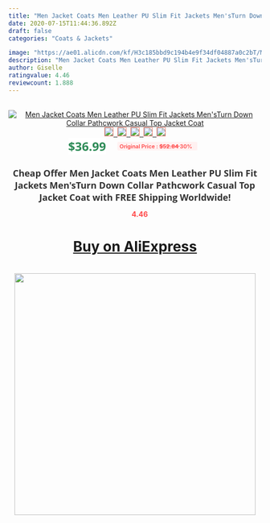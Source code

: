 ```yaml
---
title: "Men Jacket Coats Men Leather PU Slim Fit Jackets Men'sTurn Down Collar Pathcwork Casual Top Jacket Coat"
date: 2020-07-15T11:44:36.892Z
draft: false
categories: "Coats & Jackets"

image: "https://ae01.alicdn.com/kf/H3c185bbd9c194b4e9f34df04887a0c2bT/Men-Jacket-Coats-Men-Leather-PU-Slim-Fit-Jackets-Men-sTurn-Down-Collar-Pathcwork-Casual-Top.jpg"
description: "Men Jacket Coats Men Leather PU Slim Fit Jackets Men'sTurn Down Collar Pathcwork Casual Top Jacket Coat"
author: Giselle
ratingvalue: 4.46
reviewcount: 1.888
---
```

<br>
<div style="text-align: center;">
<a href="https://s.click.aliexpress.com/e/_Al3ZRB" target="_blank" rel="nofollow noopener noreferrer"><img alt="Men Jacket Coats Men Leather PU Slim Fit Jackets Men'sTurn Down Collar Pathcwork Casual Top Jacket Coat" class="magnifier-image" src="https://ae01.alicdn.com/kf/H3c185bbd9c194b4e9f34df04887a0c2bT/Men-Jacket-Coats-Men-Leather-PU-Slim-Fit-Jackets-Men-sTurn-Down-Collar-Pathcwork-Casual-Top.jpg_640x640.jpg">
<br>
<img style="border:1px solid salmon" src="https://ae01.alicdn.com/kf/H3c185bbd9c194b4e9f34df04887a0c2bT/Men-Jacket-Coats-Men-Leather-PU-Slim-Fit-Jackets-Men-sTurn-Down-Collar-Pathcwork-Casual-Top.jpg_120x120.jpg">&nbsp;&nbsp;<img style="border:1px solid salmon" src="https://ae01.alicdn.com/kf/H02d4bc3f5ac64a298942f5696126dd32C/Men-Jacket-Coats-Men-Leather-PU-Slim-Fit-Jackets-Men-sTurn-Down-Collar-Pathcwork-Casual-Top.jpg_120x120.jpg">&nbsp;&nbsp;<img style="border:1px solid salmon" src="https://ae01.alicdn.com/kf/H8b326919c70f40e6b1fd560bb83fff37c/Men-Jacket-Coats-Men-Leather-PU-Slim-Fit-Jackets-Men-sTurn-Down-Collar-Pathcwork-Casual-Top.jpg_120x120.jpg">&nbsp;&nbsp;<img style="border:1px solid salmon" src="https://ae01.alicdn.com/kf/Heb07e1088713458dae139c6770ee1fefc/Men-Jacket-Coats-Men-Leather-PU-Slim-Fit-Jackets-Men-sTurn-Down-Collar-Pathcwork-Casual-Top.jpg_120x120.jpg">&nbsp;&nbsp;<img style="border:1px solid salmon" src="https://ae01.alicdn.com/kf/H6e3183de8a8b407dbf99e27843c98e66O/Men-Jacket-Coats-Men-Leather-PU-Slim-Fit-Jackets-Men-sTurn-Down-Collar-Pathcwork-Casual-Top.jpg_120x120.jpg"></a></div><br0>
<div style="text-align: center;"><span style="background-color: white; border: 0px; box-sizing: border-box; color: seagreen; display: inline-block; font-family: &quot;open sans&quot; , &quot;arial&quot; , &quot;helvetica&quot; , sans-serif , &quot;heiti&quot;; font-size: 24px; font-stretch: inherit; font-weight: 700; line-height: inherit; margin: 0px 10px 0px 0px; padding: 0px; vertical-align: middle;">$36.99 </span>
<span style="background: rgb(255 , 241 , 241); border-radius: 3px; border: 0px; box-sizing: border-box; color: #ff4747; display: inline-block; font-family: inherit; font-size: 12px; font-stretch: inherit; font-style: inherit; font-variant: inherit; font-weight: 600; line-height: inherit; margin: 0px; padding: 2px 5px; transform: scale(0.9); vertical-align: middle;">Original Price : <b style="text-decoration: line-through;">$52.84 </b> 30%&nbsp;&nbsp;</span></div>
<h1 style="color: #333333; display: inline-block; font-family: &quot;open sans&quot; , &quot;arial&quot; , &quot;helvetica&quot; , sans-serif , &quot;heiti&quot;; font-size: 18px; font-stretch: inherit; font-weight: 700; text-align: center;">Cheap Offer Men Jacket Coats Men Leather PU Slim Fit Jackets Men'sTurn Down Collar Pathcwork Casual Top Jacket Coat with FREE Shipping Worldwide!</h1>
<div style="color: #ff4747; text-align: center;">
<img src="https://4.bp.blogspot.com/-M0ZcTcb-5uY/XleCXlxnR4I/AAAAAAAAAEc/OrjgMkXV1oMQFaCRZj5HQwOCBcu3w1FegCPcBGAYYCw/s1600/star.png" style="height: 15px;">&nbsp;<b>4.46</b></div>
<div class="button_cont" align="center"><a class="buynow_a" href="https://s.click.aliexpress.com/e/_Al3ZRB" target="_blank" rel="nofollow noopener noreferrer"><H1>Buy on AliExpress</H1></a></div><br>
<div class="separator" style="clear: both; text-align: center;">
<img src="https://lh3.googleusercontent.com/-pTy5HemUv9M/XlePHvY0dAI/AAAAAAAAAE4/0nX5iRUoIWY8eMW9Dpxeirr157OZliDIgCLcBGAsYHQ/s1600/badge.gif" width="480">
</div>
